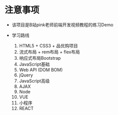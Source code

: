 # 注意事项

* 该项目是B站pink老师前端开发视频教程的练习Demo

* 学习路线
  1. HTML5 + CSS3 + 品优购项目
  2. 流式布局 + rem布局 + flex布局
  3. 响应式布局Bootstrap
  4. JavaScript基础
  5. Web API (DOM BOM)
  6. jQuery
  7. JavaScript高级
  8. AJAX
  9. Node
  10. VUE
  11. 小程序
  12. REACT
